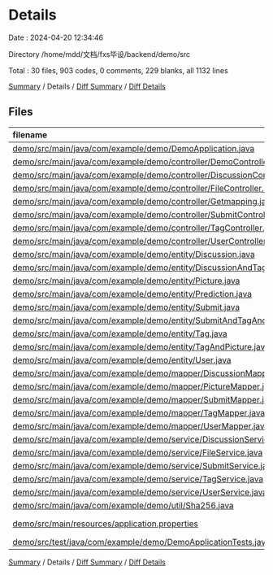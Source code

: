 # Details

Date : 2024-04-20 12:34:46

Directory /home/mdd/文档/fxs毕设/backend/demo/src

Total : 30 files,  903 codes, 0 comments, 229 blanks, all 1132 lines

[Summary](results.md) / Details / [Diff Summary](diff.md) / [Diff Details](diff-details.md)

## Files
| filename | language | code | comment | blank | total |
| :--- | :--- | ---: | ---: | ---: | ---: |
| [demo/src/main/java/com/example/demo/DemoApplication.java](/demo/src/main/java/com/example/demo/DemoApplication.java) | Java | 9 | 0 | 5 | 14 |
| [demo/src/main/java/com/example/demo/controller/DemoController.java](/demo/src/main/java/com/example/demo/controller/DemoController.java) | Java | 10 | 0 | 5 | 15 |
| [demo/src/main/java/com/example/demo/controller/DiscussionController.java](/demo/src/main/java/com/example/demo/controller/DiscussionController.java) | Java | 31 | 0 | 8 | 39 |
| [demo/src/main/java/com/example/demo/controller/FileController.java](/demo/src/main/java/com/example/demo/controller/FileController.java) | Java | 26 | 0 | 6 | 32 |
| [demo/src/main/java/com/example/demo/controller/Getmapping.java](/demo/src/main/java/com/example/demo/controller/Getmapping.java) | Java | 3 | 0 | 3 | 6 |
| [demo/src/main/java/com/example/demo/controller/SubmitController.java](/demo/src/main/java/com/example/demo/controller/SubmitController.java) | Java | 70 | 0 | 12 | 82 |
| [demo/src/main/java/com/example/demo/controller/TagController.java](/demo/src/main/java/com/example/demo/controller/TagController.java) | Java | 70 | 0 | 13 | 83 |
| [demo/src/main/java/com/example/demo/controller/UserController.java](/demo/src/main/java/com/example/demo/controller/UserController.java) | Java | 65 | 0 | 13 | 78 |
| [demo/src/main/java/com/example/demo/entity/Discussion.java](/demo/src/main/java/com/example/demo/entity/Discussion.java) | Java | 14 | 0 | 3 | 17 |
| [demo/src/main/java/com/example/demo/entity/DiscussionAndTagAndPictureAndUser.java](/demo/src/main/java/com/example/demo/entity/DiscussionAndTagAndPictureAndUser.java) | Java | 14 | 0 | 4 | 18 |
| [demo/src/main/java/com/example/demo/entity/Picture.java](/demo/src/main/java/com/example/demo/entity/Picture.java) | Java | 12 | 0 | 3 | 15 |
| [demo/src/main/java/com/example/demo/entity/Prediction.java](/demo/src/main/java/com/example/demo/entity/Prediction.java) | Java | 10 | 0 | 3 | 13 |
| [demo/src/main/java/com/example/demo/entity/Submit.java](/demo/src/main/java/com/example/demo/entity/Submit.java) | Java | 13 | 0 | 3 | 16 |
| [demo/src/main/java/com/example/demo/entity/SubmitAndTagAndUserAndPicture.java](/demo/src/main/java/com/example/demo/entity/SubmitAndTagAndUserAndPicture.java) | Java | 14 | 0 | 4 | 18 |
| [demo/src/main/java/com/example/demo/entity/Tag.java](/demo/src/main/java/com/example/demo/entity/Tag.java) | Java | 14 | 0 | 3 | 17 |
| [demo/src/main/java/com/example/demo/entity/TagAndPicture.java](/demo/src/main/java/com/example/demo/entity/TagAndPicture.java) | Java | 12 | 0 | 4 | 16 |
| [demo/src/main/java/com/example/demo/entity/User.java](/demo/src/main/java/com/example/demo/entity/User.java) | Java | 16 | 0 | 4 | 20 |
| [demo/src/main/java/com/example/demo/mapper/DiscussionMapper.java](/demo/src/main/java/com/example/demo/mapper/DiscussionMapper.java) | Java | 25 | 0 | 11 | 36 |
| [demo/src/main/java/com/example/demo/mapper/PictureMapper.java](/demo/src/main/java/com/example/demo/mapper/PictureMapper.java) | Java | 20 | 0 | 9 | 29 |
| [demo/src/main/java/com/example/demo/mapper/SubmitMapper.java](/demo/src/main/java/com/example/demo/mapper/SubmitMapper.java) | Java | 22 | 0 | 10 | 32 |
| [demo/src/main/java/com/example/demo/mapper/TagMapper.java](/demo/src/main/java/com/example/demo/mapper/TagMapper.java) | Java | 27 | 0 | 12 | 39 |
| [demo/src/main/java/com/example/demo/mapper/UserMapper.java](/demo/src/main/java/com/example/demo/mapper/UserMapper.java) | Java | 29 | 0 | 13 | 42 |
| [demo/src/main/java/com/example/demo/service/DiscussionService.java](/demo/src/main/java/com/example/demo/service/DiscussionService.java) | Java | 63 | 0 | 16 | 79 |
| [demo/src/main/java/com/example/demo/service/FileService.java](/demo/src/main/java/com/example/demo/service/FileService.java) | Java | 44 | 0 | 9 | 53 |
| [demo/src/main/java/com/example/demo/service/SubmitService.java](/demo/src/main/java/com/example/demo/service/SubmitService.java) | Java | 88 | 0 | 15 | 103 |
| [demo/src/main/java/com/example/demo/service/TagService.java](/demo/src/main/java/com/example/demo/service/TagService.java) | Java | 100 | 0 | 15 | 115 |
| [demo/src/main/java/com/example/demo/service/UserService.java](/demo/src/main/java/com/example/demo/service/UserService.java) | Java | 46 | 0 | 12 | 58 |
| [demo/src/main/java/com/example/demo/util/Sha256.java](/demo/src/main/java/com/example/demo/util/Sha256.java) | Java | 21 | 0 | 3 | 24 |
| [demo/src/main/resources/application.properties](/demo/src/main/resources/application.properties) | Java Properties | 6 | 0 | 3 | 9 |
| [demo/src/test/java/com/example/demo/DemoApplicationTests.java](/demo/src/test/java/com/example/demo/DemoApplicationTests.java) | Java | 9 | 0 | 5 | 14 |

[Summary](results.md) / Details / [Diff Summary](diff.md) / [Diff Details](diff-details.md)
